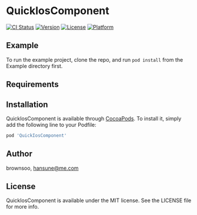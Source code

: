 # QuickIosComponent

[![CI Status](https://img.shields.io/travis/brownsoo/QuickIosComponent.svg?style=flat)](https://travis-ci.org/brownsoo/QuickIosComponent)
[![Version](https://img.shields.io/cocoapods/v/QuickIosComponent.svg?style=flat)](https://cocoapods.org/pods/QuickIosComponent)
[![License](https://img.shields.io/cocoapods/l/QuickIosComponent.svg?style=flat)](https://cocoapods.org/pods/QuickIosComponent)
[![Platform](https://img.shields.io/cocoapods/p/QuickIosComponent.svg?style=flat)](https://cocoapods.org/pods/QuickIosComponent)

## Example

To run the example project, clone the repo, and run `pod install` from the Example directory first.

## Requirements

## Installation

QuickIosComponent is available through [CocoaPods](https://cocoapods.org). To install
it, simply add the following line to your Podfile:

```ruby
pod 'QuickIosComponent'
```

## Author

brownsoo, hansune@me.com

## License

QuickIosComponent is available under the MIT license. See the LICENSE file for more info.
